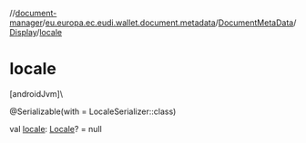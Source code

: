 //[document-manager](../../../../index.md)/[eu.europa.ec.eudi.wallet.document.metadata](../../index.md)/[DocumentMetaData](../index.md)/[Display](index.md)/[locale](locale.md)

# locale

[androidJvm]\

@Serializable(with = LocaleSerializer::class)

val [locale](locale.md): [Locale](https://developer.android.com/reference/kotlin/java/util/Locale.html)? =
null
